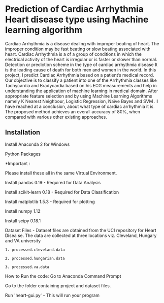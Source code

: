 
# Prediction of Cardiac Arrhythmia Heart disease type using Machine learning algorithm

Cardiac Arrhythmia is a disease dealing with improper beating of heart. The improper condition may be fast beating or slow beating associated with heart. Cardiac Arrhythmia is a of a group of conditions in which the electrical activity of the heart is irregular or is faster or slower than normal. Detection or prediction scheme in the type of cardiac arrhythmia disease It is the leading cause of death for both men and women in the world. In this project, I predict Cardiac Arrhythmia based on a patient’s medical record. Our objective is to classify a patient into one of the Arrhythmia classes like Tachycardia and Bradycardia based on his ECG measurements and help in understanding the application of machine learning in medical domain. After appropriate feature selection and by using Machine Learning Algorithms namely K Nearest Neighbour, Logistic Regression, Naïve Bayes and SVM . I have reached at a conclusion, about what type of cardiac arrhythmia it is. The proposed method
achieves an overall accuracy of 80%, when compared with various other existing approaches.


## Installation 
 
Install Anaconda 2 for Windows

Python Packages 

*Important :

 Please install these all in the same Virtual Environment.


 Install pandas 0.19 - Required for Data Analysis

 Install scikit-learn 0.18 - Required for Data Classification
 

Install matplotlib 1.5.3 - Required for plotting

Install numpy 1.12 
 
Install scipy 0.18.1



Dataset Files - Dataset files are obtained from the UCI repository for Heart Disea
se. 
The data are collected at three locations viz. Cleveland, 
Hungary and VA university

    1. processed.cleveland.data

    2. processed.hungarian.data

    3. processed.va.data 



How to Run the code:
Go to Anaconda Command Prompt

 Go to the folder containing project and dataset files. 

Run 'heart-gui.py' - This will run your program
